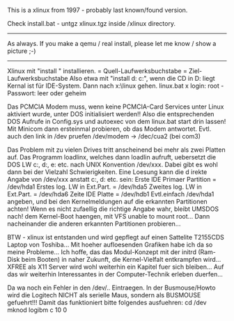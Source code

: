 This is a xlinux from 1997 - probably last known/found version.

Check install.bat - untgz xlinux.tgz inside /xlinux directory.

---

As always. If you make a qemu / real install, please let me know / show a picture ;-)

---

Xlinux mit "install <x> <y>" installieren.
<y> = Quell-Laufwerksbuchstabe
<y> = Ziel-Laufwerksbuchstabe
Also etwa mit "install d: c:", wenn die CD in D: liegt
Kernal ist für IDE-System.
Dann nach x:\linux gehen.
linux.bat x
login: root - Passwort: leer oder geheim
  
Das PCMCIA Modem muss, wenn keine PCMCIA-Card Services unter Linux
aktiviert
wurde, unter DOS initialisiert werden!! Also die entsprechenden DOS Aufrufe
in Config.sys und autoexec von dem linux.bat start drin lassen! Mit Minicom
dann
ersteinmal probieren, ob das Modem antwortet. Evtl. auch den link in /dev
pruefen
/dev/modem -> /dec/cua2 (bei com3)

Das Problem mit zu vielen Drives tritt anscheinend bei mehr als zwei Platten auf.
Das Programm loadlinx, welches dann loadlin aufruft, uebersetzt die DOS LW
c:, d:, e: etc. nach UNIX Konvention /dev/xxx. Dabei gibt es wohl dann bei der Vielzahl Schwierigkeiten. Eine Loesung kann die d
irekte Angabe von /dev/xxx anstatt
c:, d: etc. sein:
Erste IDE       Primaer Partition       = /dev/hda1
Erstes log. LW in Ext.Part.     = /dev/hda5
Zweites log. LW in Ext.Part.    = /dev/hda6
Zeite IDE Platte                = /dev/hdb1
Evtl.einfach /dev/hda1 angeben, und bei den Kernelmeldungen auf die erkannten
Partitionen achten! Wenn es nicht zufaellig die richtige Angabe wahr, bleibt
UMSDOS nach! dem Kernel-Boot haengen, mit VFS unable to mount root...
Dann nacheinander die anderen erkannten Partitionen probieren...

BTW - xlinux ist entstanden und wird gepflegt auf einen Sattelite T2155CDS Laptop
von Toshiba... Mit hoeher aufloesenden Grafiken habe ich da so meine Probleme...
Ich hoffe, das das Modul-Konzept mit der initrd (Ram-Disk beim Booten) in naher
Zukunft, die Kernel-Vielfalt entkrampfen wird... XFREE als X11 Server wird wohl
weiterhin ein Kapitel fuer sich bleiben...
Auf das wir weiterhin Interessantes in der Computer-Technik erleben duerfen...

Da wa noch ein Fehler in den /dev/.. Eintraegen. In der Busmouse/Howto
wird die Logitech NICHT als serielle Maus, sondern als BUSMOUSE gefuehrt!!!
Damit das funktioniert bitte folgendes ausfuehren:
cd /dev
mknod logibm c 10 0

